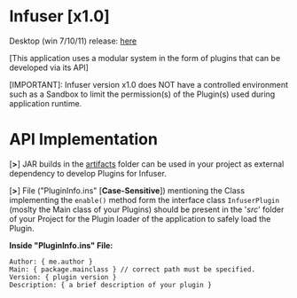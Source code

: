 # Infuser [x1.0]

Desktop (win 7/10/11) release: [here](https://drive.google.com/file/d/1okFJQdnsYx9b4BtZNdU4nqbQTxeEwPne/view)

[This application uses a modular system in the form of plugins that can be developed via its API]

[IMPORTANT]: Infuser version x1.0 does NOT have a controlled environment such as a Sandbox
                     to limit the permission(s) of the Plugin(s) used during application runtime. 
# API Implementation

[**>**] JAR builds in the [artifacts](https://github.com/syanied/Infuser/tree/main/artifacts) folder can be used in your project as external dependency to develop Plugins for Infuser.

[**>**] File ("PluginInfo.ins" [**Case-Sensitive**]) mentioning the Class implementing the `enable()` method form the interface class `InfuserPlugin` (moslty the Main class of your Plugins) should be present in the '*src*' folder of your Project for the Plugin loader of the application to safely load the Plugin.

**Inside "PluginInfo.ins" File:**

```
Author: { me.author }
Main: { package.mainclass } // correct path must be specified.
Version: { plugin version }
Description: { a brief description of your plugin }
